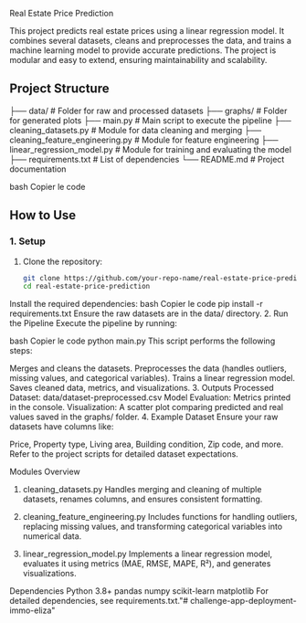  Real Estate Price Prediction

This project predicts real estate prices using a linear regression model. It combines several datasets, cleans and preprocesses the data, and trains a machine learning model to provide accurate predictions. The project is modular and easy to extend, ensuring maintainability and scalability.

## **Project Structure**
├── data/ # Folder for raw and processed datasets ├── graphs/ # Folder for generated plots ├── main.py # Main script to execute the pipeline ├── cleaning_datasets.py # Module for data cleaning and merging ├── cleaning_feature_engineering.py # Module for feature engineering ├── linear_regression_model.py # Module for training and evaluating the model ├── requirements.txt # List of dependencies └── README.md # Project documentation

bash
Copier le code

## **How to Use**

### **1. Setup**
1. Clone the repository:
   ```bash
   git clone https://github.com/your-repo-name/real-estate-price-prediction.git
   cd real-estate-price-prediction
Install the required dependencies:
bash
Copier le code
pip install -r requirements.txt
Ensure the raw datasets are in the data/ directory.
2. Run the Pipeline
Execute the pipeline by running:

bash
Copier le code
python main.py
This script performs the following steps:

Merges and cleans the datasets.
Preprocesses the data (handles outliers, missing values, and categorical variables).
Trains a linear regression model.
Saves cleaned data, metrics, and visualizations.
3. Outputs
Processed Dataset: data/dataset-preprocessed.csv
Model Evaluation: Metrics printed in the console.
Visualization: A scatter plot comparing predicted and real values saved in the graphs/ folder.
4. Example Dataset
Ensure your raw datasets have columns like:

Price, Property type, Living area, Building condition, Zip code, and more.
Refer to the project scripts for detailed dataset expectations.

Modules Overview
1. cleaning_datasets.py
Handles merging and cleaning of multiple datasets, renames columns, and ensures consistent formatting.

2. cleaning_feature_engineering.py
Includes functions for handling outliers, replacing missing values, and transforming categorical variables into numerical data.

3. linear_regression_model.py
Implements a linear regression model, evaluates it using metrics (MAE, RMSE, MAPE, R²), and generates visualizations.

Dependencies
Python 3.8+
pandas
numpy
scikit-learn
matplotlib
For detailed dependencies, see requirements.txt."# challenge-app-deployment-immo-eliza" 
